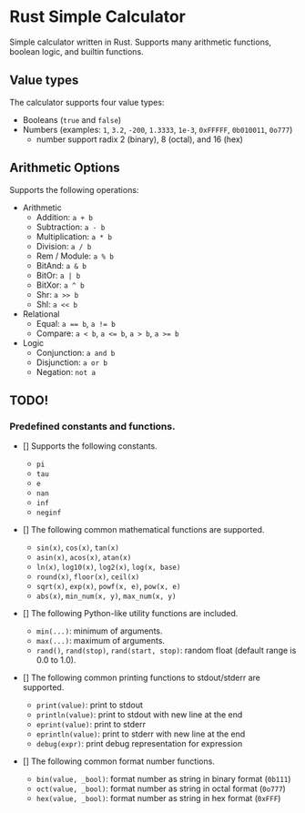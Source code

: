 # Rust Simple Calculator
Simple calculator written in Rust. Supports many arithmetic functions, boolean logic, and builtin functions.

## Value types

The calculator supports four value types:

* Booleans (`true` and `false`)
* Numbers (examples: `1`, `3.2`, `-200`, `1.3333`, `1e-3`, `0xFFFFF`, `0b010011`, `0o777`) 
    - number support radix 2 (binary), 8 (octal), and 16 (hex)

## Arithmetic Options

Supports the following operations:

* Arithmetic
    * Addition: `a + b`
    * Subtraction: `a - b`
    * Multiplication: `a * b`
    * Division: `a / b`
    * Rem / Module: `a % b`
    * BitAnd: `a & b`
    * BitOr: `a | b`
    * BitXor: `a ^ b`
    * Shr: `a >> b`
    * Shl: `a << b`
* Relational
    * Equal: `a == b`, `a != b`
    * Compare: `a < b`, `a <= b`, `a > b`, `a >= b`
* Logic
    * Conjunction: `a and b`
    * Disjunction: `a or b`
    * Negation: `not a`


## TODO! 

### Predefined constants and functions.

- [] Supports the following constants.
    * `pi`
    * `tau`
    * `e`
    * `nan`
    * `inf`
    * `neginf`

- [] The following common mathematical functions are supported.
    * `sin(x)`, `cos(x)`, `tan(x)`
    * `asin(x)`, `acos(x)`, `atan(x)`
    * `ln(x)`, `log10(x)`, `log2(x)`, `log(x, base)`
    * `round(x)`, `floor(x)`, `ceil(x)`
    * `sqrt(x)`, `exp(x)`, `powf(x, e)`, `pow(x, e)`
    * `abs(x)`, `min_num(x, y)`, `max_num(x, y)`

- [] The following Python-like utility functions are included.
    * `min(...)`: minimum of arguments.
    * `max(...)`: maximum of arguments.
    * `rand()`, `rand(stop)`, `rand(start, stop)`: random float (default range is 0.0 to 1.0).

- [] The following common printing functions to stdout/stderr are supported.
    * `print(value)`: print to stdout
    * `println(value)`: print to stdout with new line at the end
    * `eprint(value)`: print to stderr
    * `eprintln(value)`: print to stderr with new line at the end
    * `debug(expr)`: print debug representation for expression

- [] The following common format number functions.
    * `bin(value, _bool)`: format number as string in binary format (`0b111`)
    * `oct(value, _bool)`: format number as string in octal format (`0o777`)
    * `hex(value, _bool)`: format number as string in hex format (`0xFFF`)

